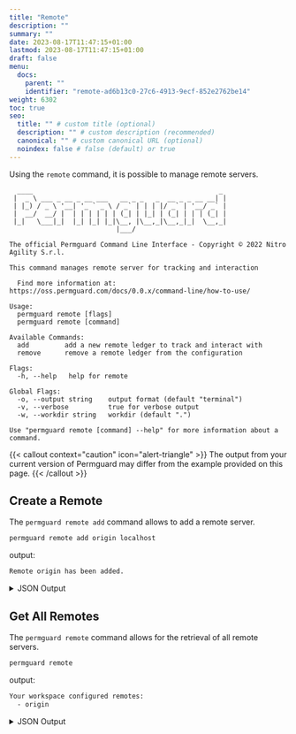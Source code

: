 ```yaml
---
title: "Remote"
description: ""
summary: ""
date: 2023-08-17T11:47:15+01:00
lastmod: 2023-08-17T11:47:15+01:00
draft: false
menu:
  docs:
    parent: ""
    identifier: "remote-ad6b13c0-27c6-4913-9ecf-852e2762be14"
weight: 6302
toc: true
seo:
  title: "" # custom title (optional)
  description: "" # custom description (recommended)
  canonical: "" # custom canonical URL (optional)
  noindex: false # false (default) or true
---
```

Using the `remote` command, it is possible to manage remote servers.

```text
  ____                                               _
 |  _ \ ___ _ __ _ __ ___   __ _ _   _  __ _ _ __ __| |
 | |_) / _ \ '__| '_ ` _ \ / _` | | | |/ _` | '__/ _` |
 |  __/  __/ |  | | | | | | (_| | |_| | (_| | | | (_| |
 |_|   \___|_|  |_| |_| |_|\__, |\__,_|\__,_|_|  \__,_|
                           |___/

The official Permguard Command Line Interface - Copyright © 2022 Nitro Agility S.r.l.

This command manages remote server for tracking and interaction

  Find more information at: https://oss.permguard.com/docs/0.0.x/command-line/how-to-use/

Usage:
  permguard remote [flags]
  permguard remote [command]

Available Commands:
  add         add a new remote ledger to track and interact with
  remove      remove a remote ledger from the configuration

Flags:
  -h, --help   help for remote

Global Flags:
  -o, --output string    output format (default "terminal")
  -v, --verbose          true for verbose output
  -w, --workdir string   workdir (default ".")

Use "permguard remote [command] --help" for more information about a command.
```

{{< callout context="caution" icon="alert-triangle" >}}
The output from your current version of Permguard may differ from the example provided on this page.
{{< /callout >}}

## Create a Remote

The `permguard remote add` command allows to add a remote server.

```bash
permguard remote add origin localhost
```

output:

```bash
Remote origin has been added.
```

<details>
  <summary>
    JSON Output
  </summary>

```bash
permguard remote add origin localhost --output json
```

output:

```json
{
  "remotes": [
    {
      "zap_port": 9091,
      "zap_server": "localhost",
      "pap_port": 9092,
      "pap_server": "localhost",
      "remote": "origin"
    }
  ]
}
```

</details>

## Get All Remotes

The `permguard remote` command allows for the retrieval of all remote servers.

```bash
permguard remote
```

output:

```bash
Your workspace configured remotes:
  - origin
```

<details>
  <summary>
    JSON Output
  </summary>

```bash
permguard remote --output json
```

output:

```json
{
  "remotes": [
    {
      "zap_port": 9091,
      "zap_server": "localhost",
      "pap_port": 9092,
      "pap_server": "localhost",
      "remote": "origin"
    }
  ]
}
```

</details>
